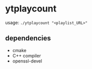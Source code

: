 ytplaycount
===========

usage: `./ytplaycount "<playlist_URL>"`

dependencies
------------

- cmake
- C++ compiler
- openssl-devel
